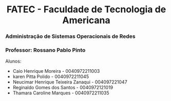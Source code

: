 <h1 align="center"> FATEC - Faculdade de Tecnologia de Americana </h1>

### Administração de Sistemas Operacionais de Redes
### Professor: Rossano Pablo Pinto

Alunos:
* Caio Henrique Moreira - 0040972211003
* karen Pitta Polido - 0040972211045
* Neucimar Henrique Teixeira Zanaqui - 004097221047
* Reginaldo Gomes dos Santos - 0040972121019
* Thamara Caroline Marques  - 0040972211035
